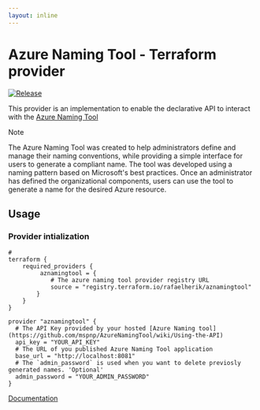 ```yaml
---
layout: inline
---
```


# Azure Naming Tool - Terraform provider

[![Release](https://github.com/rafaelherik/terraform-provider-aznamingtool/actions/workflows/release.yml/badge.svg)](https://github.com/rafaelherik/terraform-provider-aznamingtool/actions/workflows/release.yml)

This provider is an implementation to enable the declarative API to interact with the [Azure Naming Tool](https://github.com/mspnp/AzureNamingTool)

> [!NOTE]
>The Azure Naming Tool was created to help administrators define and manage their naming conventions, while providing a simple interface for users to generate a compliant name. The tool was developed using a naming pattern based on Microsoft's best practices. Once an administrator has defined the organizational components, users can use the tool to generate a name for the desired Azure resource.


## Usage


### Provider intialization

```hcl annotate 
# 
terraform {
    required_providers {
         aznamingtool = {
            # The azure naming tool provider registry URL
            source = "registry.terraform.io/rafaelherik/aznamingtool"
        }
    }
}

provider "aznamingtool" {
  # The API Key provided by your hosted [Azure Naming tool](https://github.com/mspnp/AzureNamingTool/wiki/Using-the-API)
  api_key = "YOUR_API_KEY"
  # The URL of you published Azure Naming Tool application
  base_url = "http://localhost:8081"
  # The `admin_password` is used when you want to delete previosly generated names. 'Optional'
  admin_password = "YOUR_ADMIN_PASSWORD" 
}

```

[Documentation](https://registry.terraform.io/providers/rafaelherik/aznamingtool/latest/docs)